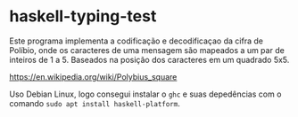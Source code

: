 # haskell-typing-test

Este programa implementa a codificação e decodificaçao da cifra de Políbio, onde os caracteres de uma mensagem são mapeados a um par de inteiros de 1 a 5. Baseados na posição dos caracteres em um quadrado 5x5.

https://en.wikipedia.org/wiki/Polybius_square

Uso Debian Linux, logo consegui instalar o `ghc` e suas depedências com o comando `sudo apt install haskell-platform`.

